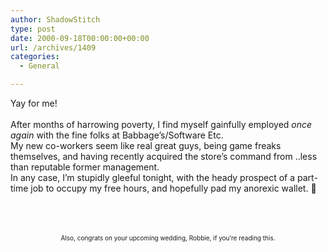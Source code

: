 ```yaml
---
author: ShadowStitch
type: post
date: 2000-09-18T00:00:00+00:00
url: /archives/1409
categories:
  - General

---
```

<blink>Yay for me!  
</blink>  
After months of harrowing poverty, I find myself gainfully employed _once again_ with the fine folks at Babbage&#8217;s/Software Etc.  
My new co-workers seem like real great guys, being game freaks themselves, and having recently acquired the store&#8217;s command from ..less than reputable former management.  
In any case, I&#8217;m stupidly gleeful tonight, with the heady prospect of a part-time job to occupy my free hours, and hopefully pad my anorexic wallet. 🙂  
<font color="white">As for exactly HOW padded, only my hours, my wages, and my employee discount will tell.<br /></font>  
<font size="1">

<center>
  Also, congrats on your upcoming wedding, Robbie, if you&#8217;re reading this.</font>
</center></p>
